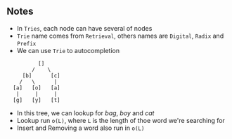 ## Notes

- In `Tries`, each node can have several of nodes
- `Trie` name comes from `Retrieval`, others names are `Digital`, `Radix` and `Prefix`
- We can use `Trie` to autocompletion

```
          []
        /    \
     [b]      [c]
    /   \      |
  [a]   [o]   [a]
   |     |     |
  [g]   [y]   [t]
  ```

- In this tree, we can lookup for _bag_, _boy_ and _cat_
- Lookup run `o(L)`, where `L` is the length of thoe word we're searching for
- Insert and Removing a word also run in `o(L)`
